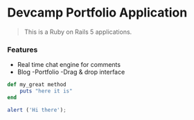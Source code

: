 # Devcamp Portfolio Application

>This is a Ruby on Rails 5 applications.

### Features

- Real time chat engine for comments
- Blog
-Portfolio
-Drag & drop interface

```ruby
def my_great method
	puts "here it is"
end
```

```javascript
alert ('Hi there');
```